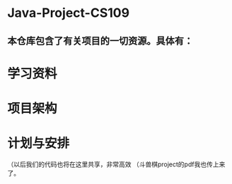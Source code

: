 # Java-Project-CS109
## 本仓库包含了有关项目的一切资源。具体有：

# 学习资料

# 项目架构

# 计划与安排

（以后我们的代码也将在这里共享，非常高效
（斗兽棋project的pdf我也传上来了。
